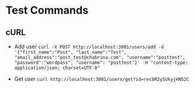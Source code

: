# Test Commands

## cURL

* Add user
`curl -X POST http://localhost:3001/users/add -d '{"first_name":"Post", "last_name":"Test", "email_address":"post_test@chabrina.com", "username":"posttest", "password":"wordpass", "username": "posttest"}' -H "content-type: application/json; charset=UTF-8"`

* Get user
`curl http://localhost:3001/users/get?id=recbR2ySUkyjHN52C`

